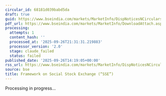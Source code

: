 ```yaml
---
circular_id: 68181d039babd5da
draft: true
guid: https://www.bseindia.com/markets/MarketInfo/DispNoticesNCirculars.aspx?Noticeid={CD5CEC33-2DAA-4808-930A-BCE1C21BC261}&noticeno=20250926-67&dt=09/26/2025&icount=67&totcount=76&flag=0
pdf_url: https://www.bseindia.com/markets/MarketInfo/DownloadAttach.aspx?id=20250926-67&attachedId=fc195e57-3297-47d2-92e8-9ba70987c7ff
processing:
  attempts: 1
  content_hash: ''
  processed_at: '2025-09-26T21:31:31.219883'
  processor_version: '2.0'
  stage: claude_failed
  status: failed
published_date: '2025-09-26T14:19:05+00:00'
rss_url: https://www.bseindia.com/markets/MarketInfo/DispNoticesNCirculars.aspx?Noticeid={CD5CEC33-2DAA-4808-930A-BCE1C21BC261}&noticeno=20250926-67&dt=09/26/2025&icount=67&totcount=76&flag=0
source: bse
title: Framework on Social Stock Exchange (“SSE”)
---
```


Processing in progress...